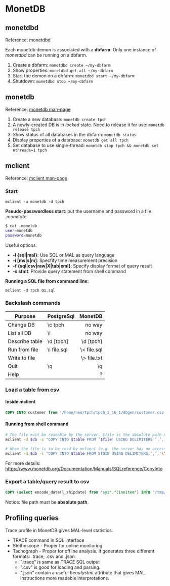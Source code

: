 MonetDB
=======

## monetdbd
Reference: [monetdbd](https://www.monetdb.org/Documentation/monetdbd)

Each monetdb demon is associated with a **dbfarm**. Only one instance of *monetdbd* can be running on a dbfarm.

1. Create a dbfarm: `monetdbd create ~/my-dbfarm`
2. Show properties: `monetdbd get all ~/my-dbfarm`
3. Start the demon on a dbfarm: `monetdbd start ~/my-dbfarm`
4. Shutdown: `monetdbd stop ~/my-dbfarm`

## monetdb
Reference: [monetdb man-page](https://www.monetdb.org/Documentation/monetdb-man-page)

1. Create a new database: `monetdb create tpch`
1. A newly-created DB is in *locked* state. Need to release it for use: `monetdb release tpch`
1. Show status of all databases in the dbfarm: `monetdb status`
1. Display properties of a database: `monetdb get all tpch`
2. Set database to use single-thread: `monetdb stop tpch && monetdb set nthreads=1 tpch`

## mclient
Reference: [mclient man-page](https://www.monetdb.org/Documentation/mclient-man-page)

### Start

``mclient -u monetdb -d tpch``


**Pseudo-passwordless start**: put the username and password in a file *.monetdb*:
```bash
$ cat .monetdb
user=monetdb
password=monetdb
```

Useful options:

+ **-l {sql|mal}**: Use SQL or MAL as query language
+ **-i [ms|s|m]**: Specfify time measurement precision
+ **-f {sql|csv|raw|X|tab|xml}**: Specify display format of query result
+ **-s stmt**: Provide query statement from shell command

**Running a SQL file from command line**:

``mclient -d tpch Q1.sql``


### Backslash commands


Purpose        | PostgreSql    | MonetDB
---------------|-------------|-----------:
Change DB      | \c tpch     | no way
List all DB    | \l          | no way
Describe table | \d [tpch]   | \d [tpch]
Run from file  | \i file.sql | \\\< file.sql
Write to file  |             | \\\> file.txt
Quit           | \q          | \q
Help           |             | \?


### Load a table from csv

#### Inside mclient
```sql
COPY INTO customer from '/home/neo/tpch/tpch_2_16_1/dbgen/customer.csv' USING DELIMITERS '|','\n' NULL AS '';
```

#### Running from shell command

```bash
# The file must be readable by the server. $file is the absolute path name of the file, $table is the name of the table, $db is the name of the database.
mclient -d $db -s "COPY INTO $table FROM ’$file’ USING DELIMITERS ’,’,’\\n’,’\"’"

# When the file is to be read by mclient (e.g. the server has no access to the file). $file is the (absolute or relative) path name of the file, $table is the name of the table, $db is the name of the database.
mclient -d $db -s "COPY INTO $table FROM STDIN USING DELIMITERS ’,’,’\\n’,’\"’" - < $file
```

For more details: https://www.monetdb.org/Documentation/Manuals/SQLreference/CopyInto

### Export a table/query result to csv
```sql
COPY (select encode_date(l_shipdate) from "sys"."lineitem") INTO '/tmp/lineitem.l_shipdate.txt' NULL AS '0';
```
Notice: file path must be **absolute path**.

## Profiling queries

Trace profile in MonetDB gives MAL-level statistics.

+ TRACE command in SQL interface
+ Stethoscope - Proper for online monitoring
+ Tachograph - Proper for offline analysis. It generates three different formats: .trace, .csv and .json. 
    - ".trace" is same as TRACE SQL output
    - ".csv" is good for loading and parsing. 
    - ".json" contain a useful *beautystmt* attribute that gives MAL instructions more readable interpretations.
